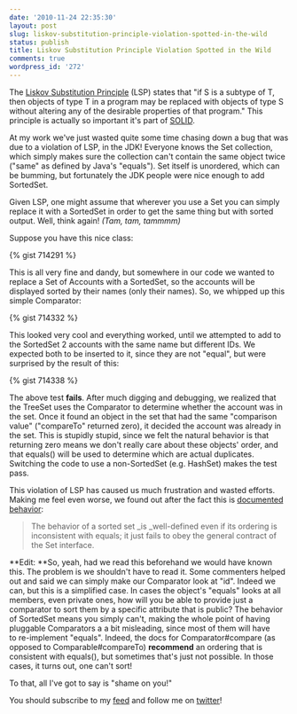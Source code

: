 ```yaml
---
date: '2010-11-24 22:35:30'
layout: post
slug: liskov-substitution-principle-violation-spotted-in-the-wild
status: publish
title: Liskov Substitution Principle Violation Spotted in the Wild
comments: true
wordpress_id: '272'
---
```


The [Liskov Substitution Principle](http://en.wikipedia.org/wiki/Liskov_substitution_principle) (LSP) states that "if S is a subtype of T, then objects of type T in a program may be replaced with objects of type S without altering any of the desirable properties of that program." This principle is actually so important it's part of [SOLID](http://en.wikipedia.org/wiki/Solid_(object-oriented_design)).

At my work we've just wasted quite some time chasing down a bug that was due to a violation of LSP, in the JDK! Everyone knows the Set collection, which simply makes sure the collection can't contain the same object twice ("same" as defined by Java's "equals"). Set itself is unordered, which can be bumming, but fortunately the JDK people were nice enough to add SortedSet.

Given LSP, one might assume that wherever you use a Set you can simply replace it with a SortedSet in order to get the same thing but with sorted output. Well, think again! _(Tam, tam, tammmm)_

Suppose you have this nice class:

{% gist 714291 %}

This is all very fine and dandy, but somewhere in our code we wanted to replace a Set of Accounts with a SortedSet, so the accounts will be displayed sorted by their names (only their names). So, we whipped up this simple Comparator: 

{% gist 714332 %}

This looked very cool and everything worked, until we attempted to add to the SortedSet 2 accounts with the same name but different IDs. We expected both to be inserted to it, since they are not "equal", but were surprised by the result of this:

{% gist 714338 %}

The above test **fails**. After much digging and debugging, we realized that the TreeSet uses the Comparator to determine whether the account was in the set. Once it found an object in the set that had the same "comparison value" ("compareTo" returned zero), it decided the account was already in the set. This is stupidly stupid, since we felt the natural behavior is that returning zero means we don't really care about these objects' order, and that equals() will be used to determine which are actual duplicates. Switching the code to use a non-SortedSet (e.g. HashSet) makes the test pass.

This violation of LSP has caused us much frustration and wasted efforts. Making me feel even worse, we found out after the fact this is [documented behavior](http://bit.ly/g72jlQ):


> The behavior of a sorted set _is _well-defined even if its ordering is inconsistent with equals; it just fails to obey the general contract of the Set interface.


**Edit: **So, yeah, had we read this beforehand we would have known this. The problem is we shouldn't have to read it. Some commenters helped out and said we can simply make our Comparator look at "id". Indeed we can, but this is a simplified case. In cases the object's "equals" looks at all members, even private ones, how will you be able to provide just a comparator to sort them by a specific attribute that is public? The behavior of SortedSet means you simply can't, making the whole point of having pluggable Comparators a a bit misleading, since most of them will have to re-implement "equals". Indeed, the docs for Comparator#compare (as opposed to Comparable#compareTo) **recommend** an ordering that is consistent with equals(), but sometimes that's just not possible. In those cases, it turns out, one can't sort!

To that, all I've got to say is "shame on you!"

You should subscribe to my [feed](http://feeds.feedburner.com/TheCodeDump) and follow me on [twitter](http://twitter.com/avivby)!
